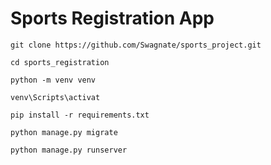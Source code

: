 # Sports Registration App

```git clone https://github.com/Swagnate/sports_project.git```

```cd sports_registration```

```python -m venv venv```

```venv\Scripts\activat```

```pip install -r requirements.txt```

```python manage.py migrate```

```python manage.py runserver```